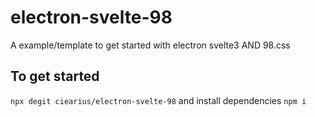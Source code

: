 # electron-svelte-98
A example/template to get started with electron svelte3 AND 98.css

## To get started
`npx degit ciearius/electron-svelte-98`
and install dependencies
`npm i`
